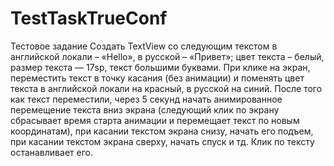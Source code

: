 # TestTaskTrueConf

Тестовое задание
Создать TextView со следующим текстом в английской локали – «Hello»,  в русской – «Привет»; цвет текста – белый, размер текста — 17sp, текст большими буквами.
При клике на экран, переместить текст в точку касания (без анимации) и поменять цвет текста в английской локали на красный, в русской на синий.
После того как текст переместили, через 5 секунд начать  анимированное перемещение текста вниз экрана (следующий клик по экрану сбрасывает время старта анимации и перемещает текст по новым координатам), при касании текстом экрана снизу, начать его подъем, при касании  текстом экрана сверху, начать спуск и тд.
Клик по тексту останавливает его.
